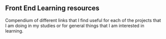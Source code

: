 ## Front End Learning resources

Compendium of different links that I find useful for each of the projects that I am doing in my studies
or for general things that I am interested in learning. 
